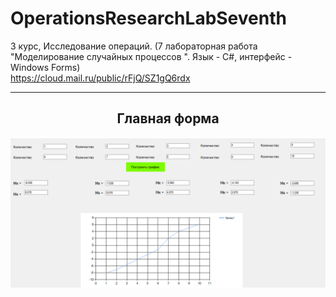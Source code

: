 # OperationsResearchLabSeventh
3 курс, Исследование операций. (7 лабораторная работа "Моделирование случайных  процессов ". Язык - С#, интерфейс - Windows Forms)  
https://cloud.mail.ru/public/rFjQ/SZ1gQ6rdx
<hr/>
<h2 align="center">Главная форма</h2>
<p align="center">
  <a href="123"><img src="https://github.com/kontr24/OperationsResearchLabSeventh/blob/a8f9387910e62223b9268851d1cf20fbe58ed6d7/ScreenshotsApplication/MainForm.png"></img></a>
</p>
